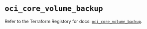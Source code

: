 # `oci_core_volume_backup`

Refer to the Terraform Registory for docs: [`oci_core_volume_backup`](https://registry.terraform.io/providers/oracle/oci/6.18.0/docs/resources/core_volume_backup).
